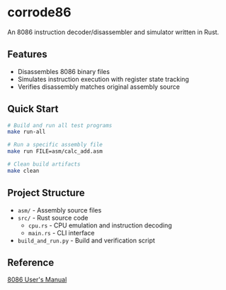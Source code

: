 # corrode86

An 8086 instruction decoder/disassembler and simulator written in Rust.

## Features

- Disassembles 8086 binary files
- Simulates instruction execution with register state tracking
- Verifies disassembly matches original assembly source

## Quick Start

```bash
# Build and run all test programs
make run-all

# Run a specific assembly file
make run FILE=asm/calc_add.asm

# Clean build artifacts
make clean
```

## Project Structure

- `asm/` - Assembly source files
- `src/` - Rust source code
  - `cpu.rs` - CPU emulation and instruction decoding
  - `main.rs` - CLI interface
- `build_and_run.py` - Build and verification script

## Reference

[8086 User's Manual](https://codeberg.org/bolt/8086-Users-Manual.git)

